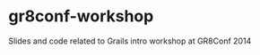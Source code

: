 gr8conf-workshop
================

Slides and code related to Grails intro workshop at GR8Conf 2014
